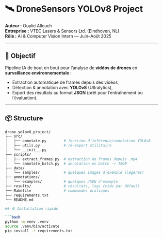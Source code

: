 # 🛰️ DroneSensors YOLOv8 Project

**Auteur :** Oualid Allouch  
**Entreprise :** VTEC Lasers & Sensors Ltd. (Eindhoven, NL)  
**Rôle :** AI & Computer Vision Intern — Juin–Août 2025  

---

## 🎯 Objectif

Pipeline IA de bout en bout pour l’analyse de **vidéos de drones** en **surveillance environnementale** :

- Extraction automatique de frames depuis des vidéos,  
- Détection & annotation avec **YOLOv8** (Ultralytics),  
- Export des résultats au format **JSON** (prêt pour l’entraînement ou l’évaluation).

---

## 📦 Structure

```bash
drone_yolov8_project/
├── src/
│   ├── annotate.py        # fonction d’inférence/annotation YOLOv8
│   ├── utils.py           # ré-export utilitaire
│   └── __init__.py
├── scripts/
│   ├── extract_frames.py  # extraction de frames depuis .mp4
│   └── annotate_batch.py  # annotation en batch -> JSON
├── data/
│   └── samples/           # quelques images d’exemple (légères)
├── annotations/
│   └── examples/          # quelques JSON d’exemple
├── results/               # résultats, logs (vide par défaut)
├── Makefile               # commandes pratiques
├── requirements.txt
└── README.md

## ⚙️ Installation rapide

```bash
python -m venv .venv
source .venv/bin/activate
pip install -r requirements.txt


